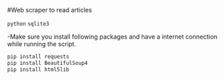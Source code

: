 #Web scraper to read articles

`python` `sqlite3`

-Make sure you install following packages and have a internet connection while running the script.

```python
pip install requests
pip install BeautifulSoup4
pip install html5lib
```
